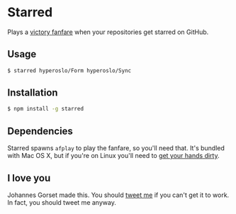 # Starred

Plays a [victory fanfare](https://raw.githubusercontent.com/jgorset/starred/master/victory.mp3)
when your repositories get starred on GitHub.

## Usage

```bash
$ starred hyperoslo/Form hyperoslo/Sync
```

## Installation

```bash
$ npm install -g starred
```

## Dependencies

Starred spawns `afplay` to play the fanfare, so you'll need that. It's bundled with Mac OS X, but if
you're on Linux you'll need to [get your hands dirty](https://github.com/jgorset/starred/blob/290928c749f85b6e8ca989f5c0fbd0c60112d336/starred.js#L51).

## I love you

Johannes Gorset made this. You should [tweet me](http://twitter.com/jgorset) if you can't get it
to work. In fact, you should tweet me anyway.
